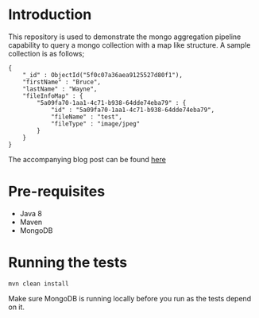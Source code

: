 # Introduction

This repository is used to demonstrate the mongo aggregation pipeline capability to query a mongo collection with a map like structure. A sample collection is as follows;

```aidl
{
    "_id" : ObjectId("5f0c07a36aea9125527d80f1"),
    "firstName" : "Bruce",
    "lastName" : "Wayne",
    "fileInfoMap" : {
        "5a09fa70-1aa1-4c71-b938-64dde74eba79" : {
            "id" : "5a09fa70-1aa1-4c71-b938-64dde74eba79",
            "fileName" : "test",
            "fileType" : "image/jpeg"
        }
    }
}

```

The accompanying blog post can be found [here](https://dimashup.com/exploring-mongos-aggregate-pipelines/)

# Pre-requisites
- Java 8
- Maven
- MongoDB

# Running the tests
```aidl
mvn clean install
```
Make sure MongoDB is running locally before you run as the tests depend on it.

